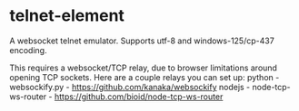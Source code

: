 # telnet-element
A websocket telnet emulator. Supports utf-8 and windows-125/cp-437 encoding.

This requires a websocket/TCP relay, due to browser limitations around opening TCP sockets. Here are a couple relays you can set up:
python - websockify.py - https://github.com/kanaka/websockify
nodejs - node-tcp-ws-router - https://github.com/bioid/node-tcp-ws-router

